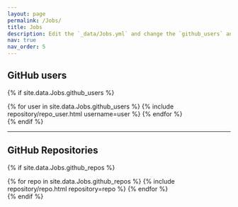 ```yaml
---
layout: page
permalink: /Jobs/
title: Jobs
description: Edit the `_data/Jobs.yml` and change the `github_users` and `github_repos` lists to include your own GitHub profile and repositories.
nav: true
nav_order: 5
---
```


## GitHub users

{% if site.data.Jobs.github_users %}
<div class="Jobs d-flex flex-wrap flex-md-row flex-column justify-content-between align-items-center">
  {% for user in site.data.Jobs.github_users %}
    {% include repository/repo_user.html username=user %}
  {% endfor %}
</div>
{% endif %}

---

## GitHub Repositories

{% if site.data.Jobs.github_repos %}
<div class="Jobs d-flex flex-wrap flex-md-row flex-column justify-content-between align-items-center">
  {% for repo in site.data.Jobs.github_repos %}
    {% include repository/repo.html repository=repo %}
  {% endfor %}
</div>
{% endif %}

